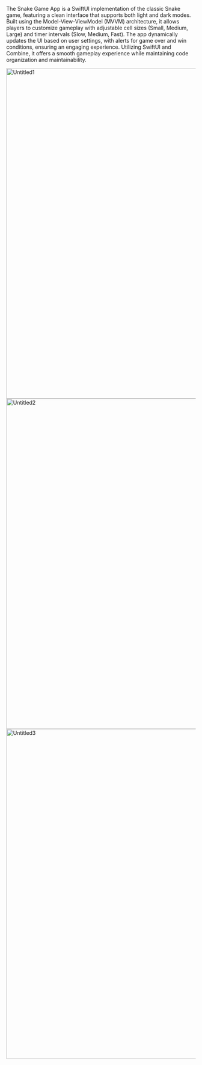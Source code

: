 The Snake Game App is a SwiftUI implementation of the classic Snake game, featuring a clean interface that supports both light and dark modes. Built using the Model-View-ViewModel (MVVM) architecture, it allows players to customize gameplay with adjustable cell sizes (Small, Medium, Large) and timer intervals (Slow, Medium, Fast). The app dynamically updates the UI based on user settings, with alerts for game over and win conditions, ensuring an engaging experience. Utilizing SwiftUI and Combine, it offers a smooth gameplay experience while maintaining code organization and maintainability.

<img width="879" alt="Untitled1" src="https://github.com/user-attachments/assets/2e485fb8-5f70-4ddf-bb84-ed1ae12dfeb7">
<img width="879" alt="Untitled2" src="https://github.com/user-attachments/assets/845e617c-56e3-46f3-b5ca-853f7c4bcfbd">
<img width="878" alt="Untitled3" src="https://github.com/user-attachments/assets/ce762ac2-f24b-43b0-a6c8-90c222350716">
